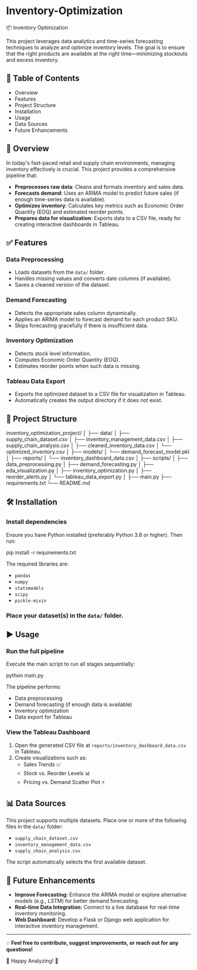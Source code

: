 # Inventory-Optimization


📦 Inventory Optimization

This project leverages data analytics and time-series forecasting techniques to analyze and optimize inventory levels. The goal is to ensure that the right products are available at the right time—minimizing stockouts and excess inventory.

## 📌 Table of Contents
- Overview
- Features
- Project Structure
- Installation
- Usage
- Data Sources
- Future Enhancements

## 🚀 Overview

In today's fast-paced retail and supply chain environments, managing inventory effectively is crucial. This project provides a comprehensive pipeline that:
- **Preprocesses raw data**: Cleans and formats inventory and sales data.
- **Forecasts demand**: Uses an ARIMA model to predict future sales (if enough time-series data is available).
- **Optimizes inventory**: Calculates key metrics such as Economic Order Quantity (EOQ) and estimated reorder points.
- **Prepares data for visualization**: Exports data to a CSV file, ready for creating interactive dashboards in Tableau.

## ✅ Features

### **Data Preprocessing**
- Loads datasets from the `data/` folder.
- Handles missing values and converts date columns (if available).
- Saves a cleaned version of the dataset.

### **Demand Forecasting**
- Detects the appropriate sales column dynamically.
- Applies an ARIMA model to forecast demand for each product SKU.
- Skips forecasting gracefully if there is insufficient data.

### **Inventory Optimization**
- Detects stock level information.
- Computes Economic Order Quantity (EOQ).
- Estimates reorder points when such data is missing.

### **Tableau Data Export**
- Exports the optimized dataset to a CSV file for visualization in Tableau.
- Automatically creates the output directory if it does not exist.

## 📂 Project Structure

inventory_optimization_project/
│
├── data/
│   ├── supply_chain_dataset.csv
│   ├── inventory_management_data.csv
│   ├── supply_chain_analysis.csv
│   ├── cleaned_inventory_data.csv
│   └── optimized_inventory.csv
│
├── models/
│   └── demand_forecast_model.pkl
│
├── reports/
│   └── inventory_dashboard_data.csv
│
├── scripts/
│   ├── data_preprocessing.py
│   ├── demand_forecasting.py
│   ├── eda_visualization.py
│   ├── inventory_optimization.py
│   ├── reorder_alerts.py
│   └── tableau_data_export.py
│
├── main.py
├── requirements.txt
└── README.md

## 🛠 Installation

### **Install dependencies**

Ensure you have Python installed (preferably Python 3.8 or higher). Then run:

pip install -r requirements.txt

The required libraries are:
- `pandas`
- `numpy`
- `statsmodels`
- `scipy`
- `pickle-mixin`

### **Place your dataset(s) in the `data/` folder.**

## ▶️ Usage

### **Run the full pipeline**

Execute the main script to run all stages sequentially:

python main.py

The pipeline performs:
- Data preprocessing
- Demand forecasting (if enough data is available)
- Inventory optimization
- Data export for Tableau

### **View the Tableau Dashboard**

1. Open the generated CSV file at `reports/inventory_dashboard_data.csv` in Tableau.
2. Create visualizations such as:
   - Sales Trends 📈
   - Stock vs. Reorder Levels 📊
   - Pricing vs. Demand Scatter Plot ⚡

## 📊 Data Sources

This project supports multiple datasets. Place one or more of the following files in the `data/` folder:
- `supply_chain_dataset.csv`
- `inventory_management_data.csv`
- `supply_chain_analysis.csv`

The script automatically selects the first available dataset.

## 🔮 Future Enhancements

- **Improve Forecasting:** Enhance the ARIMA model or explore alternative models (e.g., LSTM) for better demand forecasting.
- **Real-time Data Integration:** Connect to a live database for real-time inventory monitoring.
- **Web Dashboard:** Develop a Flask or Django web application for interactive inventory management.
---

💡 **Feel free to contribute, suggest improvements, or reach out for any questions!**

🚀 Happy Analyzing! 🎯
